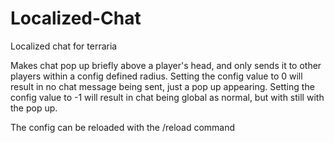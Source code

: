 # Localized-Chat
Localized chat for terraria

Makes chat pop up briefly above a player's head, and only sends it to other players within a config defined radius.
Setting the config value to 0 will result in no chat message being sent, just a pop up appearing.
Setting the config value to -1 will result in chat being global as normal, but with still with the pop up.

The config can be reloaded with the /reload command 

